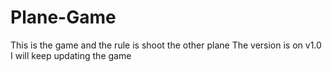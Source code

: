 # Plane-Game
This is the game and the rule is shoot the other plane
The version is on v1.0
I will keep updating the game
